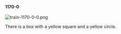 #### 1170-0
![train-1170-0-0.png](https://github.com/lil-lab/nlvr/raw/master/nlvr/train/images/64/train-1170-0-0.png "train-1170-0-0.png")

There is a box with a yellow square and a yellow circle.